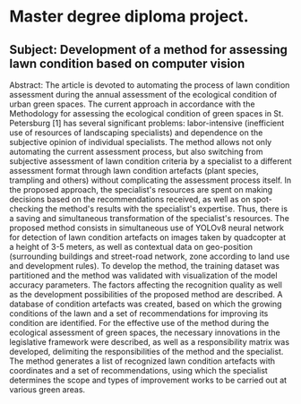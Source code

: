 # Master degree diploma project.
## Subject: Development of a method for assessing lawn condition based on computer vision

Abstract: The article is devoted to automating the process of lawn condition assessment during the annual assessment of the ecological condition of urban green spaces. The current approach in accordance with the Methodology for assessing the ecological condition of green spaces in St. Petersburg [1] has several significant problems: labor-intensive (inefficient use of resources of landscaping specialists) and dependence on the subjective opinion of individual specialists. The method allows not only automating the current assessment process, but also switching from subjective assessment of lawn condition criteria by a specialist to a different assessment format through lawn condition artefacts (plant species, trampling and others) without complicating the assessment process itself. In the proposed approach, the specialist's resources are spent on making decisions based on the recommendations received, as well as on spot-checking the method's results with the specialist's expertise. Thus, there is a saving and simultaneous transformation of the specialist's resources. The proposed method consists in simultaneous use of YOLOv8 neural network for detection of lawn condition artefacts on images taken by quadcopter at a height of 3-5 meters, as well as contextual data on geo-position (surrounding buildings and street-road network, zone according to land use and development rules). To develop the method, the training dataset was partitioned and the method was validated with visualization of the model accuracy parameters. The factors affecting the recognition quality as well as the development possibilities of the proposed method are described. A database of condition artefacts was created, based on which the growing conditions of the lawn and a set of recommendations for improving its condition are identified. For the effective use of the method during the ecological assessment of green spaces, the necessary innovations in the legislative framework were described, as well as a responsibility matrix was developed, delimiting the responsibilities of the method and the specialist. The method generates a list of recognized lawn condition artefacts with coordinates and a set of recommendations, using which the specialist determines the scope and types of improvement works to be carried out at various green areas.
